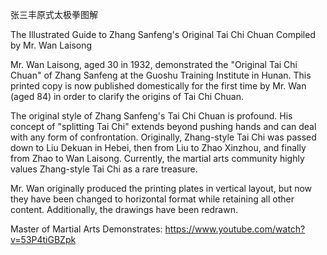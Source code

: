 张三丰原式太极拳图解

The Illustrated Guide to Zhang Sanfeng's Original Tai Chi Chuan
Compiled by Mr. Wan Laisong

Mr. Wan Laisong, aged 30 in 1932, demonstrated the "Original Tai Chi Chuan" of Zhang Sanfeng at the Guoshu Training Institute in Hunan. This printed copy is now published domestically for the first time by Mr. Wan (aged 84) in order to clarify the origins of Tai Chi Chuan.

The original style of Zhang Sanfeng's Tai Chi Chuan is profound. His concept of "splitting Tai Chi" extends beyond pushing hands and can deal with any form of confrontation. Originally, Zhang-style Tai Chi was passed down to Liu Dekuan in Hebei, then from Liu to Zhao Xinzhou, and finally from Zhao to Wan Laisong. Currently, the martial arts community highly values Zhang-style Tai Chi as a rare treasure.

Mr. Wan originally produced the printing plates in vertical layout, but now they have been changed to horizontal format while retaining all other content. Additionally, the drawings have been redrawn.

Master of Martial Arts Demonstrates: https://www.youtube.com/watch?v=53P4tiGBZpk
